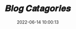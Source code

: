 ---
title: 𝑩𝒍𝒐𝒈 𝑪𝒂𝒕𝒂𝒈𝒐𝒓𝒊𝒆𝒔
date: 2022-06-14 10:00:13
type: categories
layout: categories
comments: false
---